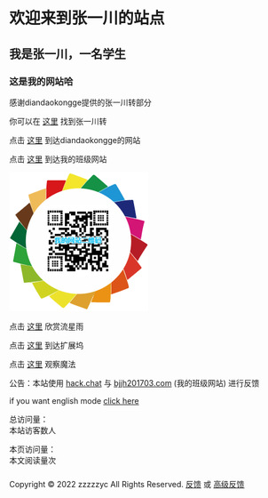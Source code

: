 # 欢迎来到张一川的站点
## 我是张一川，一名学生

### 这是我的网站哈

感谢diandaokongge提供的张一川转部分

你可以在
[这里](https://zzzzzyc.github.io/zyc)
找到张一川转

点击
[这里](https://diandaokongge.github.io)
到达diandaokongge的网站

点击
[这里](http://bjjh201703.com)
到达我的班级网站

![](https://raw.githubusercontent.com/zzzzzyc/zzzzzyc.github.io/main/%E4%B8%8B%E8%BD%BD.png)

点击
[这里](54188)
欣赏流星雨

点击
[这里](hub)
到达扩展坞

点击
[这里](qwq)
观察魔法

公告：本站使用
[hack.chat](https://beta.hack.chat/?zzzzzyc.github.io_chat)
与
[bjjh201703.com](http://bjjh201703.com/col.jsp?id=121)
(我的班级网站)
进行反馈

if you want english mode
[click here](/README_en)

<script type="text/javascript" src="busuanzi.js"></script>    
<script async src="//busuanzi.ibruce.info/busuanzi/2.3/busuanzi.pure.mini.js">
</script>  


总访问量：  
<span id="busuanzi_container_site_uv">
  本站访客数<span id="busuanzi_value_site_uv"></span>人
</span>

本页访问量：  
<span id="busuanzi_container_page_pv">
  本文阅读量<span id="busuanzi_value_page_pv"></span>次
</span>

### <span id="runtime_span"></span><script type="text/javascript">function show_runtime(){window.setTimeout("show_runtime()",1000);X=new Date("04/27/2022 21:04:00");Y=new Date();T=(Y.getTime()-X.getTime());M=24*60*60*1000;a=T/M;A=Math.floor(a);b=(a-A)*24;B=Math.floor(b);c=(b-B)*60;C=Math.floor((b-B)*60);D=Math.floor((c-C)*60);runtime_span.innerHTML="本站已运行: "+A+"天"+B+"小时"+C+"分"+D+"秒"}show_runtime();</script> 

Copyright © 2022 zzzzzyc All Rights Reserved. 
[反馈](http://bjjh201703.com/col.jsp?id=121)
或
[高级反馈](https://beta.hack.chat/?zzzzzyc.github.io_chat)
